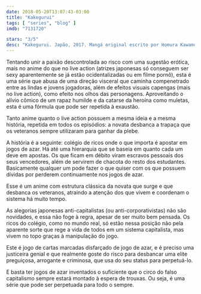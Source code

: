 ```yaml
---
date: 2018-05-20T13:07:43-03:00
title: "Kakegurui"
tags: [ "series", "blog" ]
imdb: "7131720"

stars: "3/5"
desc: "Kakegurui. Japão, 2017. Mangá original escrito por Homura Kawamoto e ilustrado por Toru Naomura. Com Saori Hayami, Minami Tanaka, Tatsuya Tokutake. Live Action com Minami Hamabe, Aoi Morikawa."
---
```

Tentando unir a paixão descontrolada ao risco com uma sugestão erótica, mais no anime do que no live action (atrizes japonesas só conseguem ser sexy aparentemente se já estão ocidentalizadas ou em filme pornô), esta é uma série que abusa de uma direção visceral que caminha compenetrado entre as lindas e jovens jogadoras, além de efeitos visuais capengas (mais no live action), como efeito nos olhos das personagens. Aproveitando o alívio cômico de um rapaz humilde e da catarse da heroína como muletas, esta é uma fórmula que pode ser repetida à exaustão.

Tanto anime quanto o live action possuem a mesma ideia e a mesma história, repetida em todos os episódios: a novata desbanca a trapaça que os veteranos sempre utilizaram para ganhar da plebe.

A história é a seguinte: colégio de ricos onde o que importa é apostar em jogos de azar. Há até uma hierarquia que se baseia em quanto cada um deve em apostas. Os que ficam em débito viram escravos pessoais dos seus vencedores, além de servirem de chacota do resto dos estudantes. Basicamente qualquer um pode fazer o que quiser com os que possuem dívidas por perderem continuamente nos jogos de azar.

Esse é um anime com estrutura clássica da novata que surge e que desbanca os veteranos, atraindo a atenção dos que vivem e coordenam o sistema há muito tempo.

As alegorias japonesas anti-capitalistas (ou anti-corporativistas) não são novidades, e essa não foge à regra, apesar de ser muito bem pensada. Os ricos do colégio, como no mundo real, só estão nessa posição não pela aparente sorte que rege a vida de todos em um sistema capitalista, mas vivem no topo graças à manipulação do jogo.

Este é jogo de cartas marcadas disfarçado de jogo de azar, e é preciso uma justiceira genial e que realmente goste do risco para desbancar uma elite preguiçosa, arrogante e criminosa, que usa do seu status para perpetuá-lo.

E basta ter jogos de azar inventados o suficiente que o circo do falso capitalismo sempre estará montado à espera de trouxas. Ou seja, é uma série que pode ser perpetuada para todo o sempre.
